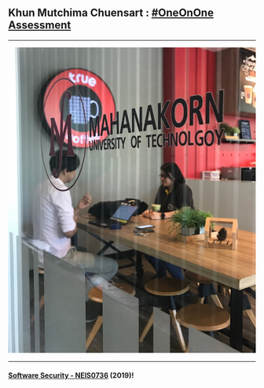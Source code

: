 ## Khun **Mutchima Chuensart** : [#OneOnOne Assessment](../OneOnOne)

---

![](MutchimaC.jpg "Mutchima Chuensart")

---

#### **[Software Security - NEIS0736](../) (2019)**!